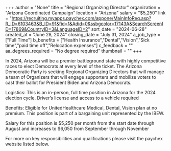 +++
author = "None"
title = "Regional Organizing Director"
organization = "Arizona Coordinated Campaign"
location = "Arizona"
salary = "$5,250"
link = "https://recruiting.myapps.paychex.com/appone/MainInfoReq.asp?R_ID=6103463&B_ID=91&fid=1&Adid=0&ssbgcolor=17143A&SearchScreenID=17869&CountryID=3&LanguageID=2"
sort_date = "2024-06-28"
created_at = "June 28, 2024"
closing_date = "July 31, 2024"
a_job_type = ["Full Time"]
b_benefits = ["Health Insurance","Dental","Vision","Sick time","paid time off","Relocation expenses"]
c_feedback = ""
aa_degrees_required = "No degree required"
thumbnail = ""
+++
	
In 2024, Arizona will be a premier battleground state with highly competitive races to elect Democrats at every level of the ticket. The Arizona Democratic Party is seeking Regional Organizing Directors that will manage a team of Organizers that will engage supporters and mobilize voters to cast their ballot for President Biden and Arizona Democrats.

Logistics: This is an in-person, full time position in Arizona for the 2024 election cycle. Driver’s license and access to a vehicle required

Benefits: Eligible for UnitedHealthcare Medical, Dental, Vision plan at no premium. This position is part of a bargaining unit represented by the IBEW.

Salary for this position is $5,250 per month from the start date through August and increases to $6,050 from September through November

 
For more on key responsibilities and qualifications please visit the paychex website listed below.
